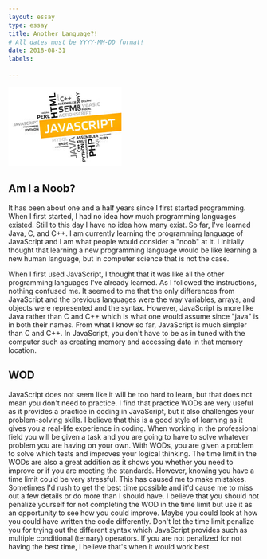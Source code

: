 ```yaml
---
layout: essay
type: essay
title: Another Language?!
# All dates must be YYYY-MM-DD format!
date: 2018-08-31
labels:

---
```

<img class="ui medium right floated rounded image" src="../images/javascript.jpg">
<h2>Am I a Noob?</h2>
It has been about one and a half years since I first started programming. When I first started, I had no idea how much programming languages existed. Still to this day I have no idea how many exist. So far, I've learned Java, C, and C++. I am currently learning the programming language of JavaScript and I am what people would consider a "noob" at it. I initially thought that learning a new programming language would be like learning a new human language, but in computer science that is not the case. 

When I first used JavaScript, I thought that it was like all the other programming languages I've already learned. As I followed the instructions, nothing confused me. It seemed to me that the only differences from JavaScript and the previous languages were the way variables, arrays, and objects were represented and the syntax. However, JavaScript is more like Java rather than C and C++ which is what one would assume since "java" is in both their names. From what I know so far, JavaScript is much simpler than C and C++. In JavaScript, you don't have to be as in tuned with the computer such as creating memory and accessing data in that memory location.

<h2>WOD</h2>
JavaScript does not seem like it will be too hard to learn, but that does not mean you don't need to practice. I find that practice WODs are very useful as it provides a practice in coding in JavaScript, but it also challenges your problem-solving skills. I believe that this is a good style of learning as it gives you a real-life experience in coding. When working in the professional field you will be given a task and you are going to have to solve whatever problem you are having on your own. With WODs, you are given a problem to solve which tests and improves your logical thinking. The time limit in the WODs are also a great addition as it shows you whether you need to improve or if you are meeting the standards. However, knowing you have a time limit could be very stressful. This has caused me to make mistakes. Sometimes I'd rush to get the best time possible and it'd cause me to miss out a few details or do more than I should have. I believe that you should not penalize yourself for not completing the WOD in the time limit but use it as an opportunity to see how you could improve. Maybe you could look at how you could have written the code differently. Don't let the time limit penalize you for trying out the different syntax which JavaScript provides such as multiple conditional (ternary) operators. If you are not penalized for not having the best time, I believe that's when it would work best.
